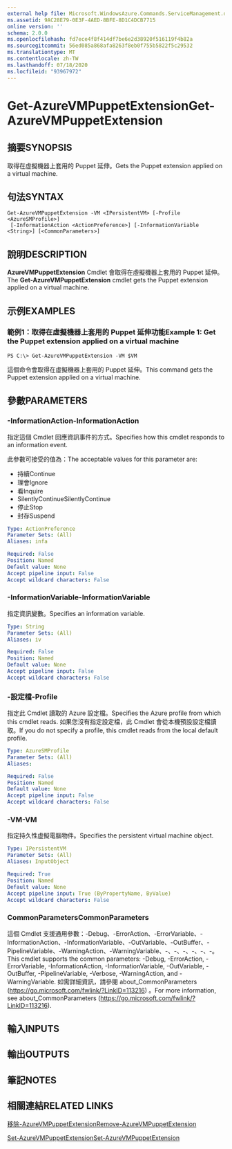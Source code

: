 ```yaml
---
external help file: Microsoft.WindowsAzure.Commands.ServiceManagement.dll-Help.xml
ms.assetid: 9AC28E79-0E3F-4AED-8BFE-8D1C4DCB7715
online version: ''
schema: 2.0.0
ms.openlocfilehash: fd7ece4f8f414df7be6e2d38920f516119f4b82a
ms.sourcegitcommit: 56ed085a868afa8263f8eb0f755b5822f5c29532
ms.translationtype: MT
ms.contentlocale: zh-TW
ms.lasthandoff: 07/18/2020
ms.locfileid: "93967972"
---
```

# <span data-ttu-id="76c0d-101">Get-AzureVMPuppetExtension</span><span class="sxs-lookup"><span data-stu-id="76c0d-101">Get-AzureVMPuppetExtension</span></span>

## <span data-ttu-id="76c0d-102">摘要</span><span class="sxs-lookup"><span data-stu-id="76c0d-102">SYNOPSIS</span></span>
<span data-ttu-id="76c0d-103">取得在虛擬機器上套用的 Puppet 延伸。</span><span class="sxs-lookup"><span data-stu-id="76c0d-103">Gets the Puppet extension applied on a virtual machine.</span></span>

## <span data-ttu-id="76c0d-104">句法</span><span class="sxs-lookup"><span data-stu-id="76c0d-104">SYNTAX</span></span>

```
Get-AzureVMPuppetExtension -VM <IPersistentVM> [-Profile <AzureSMProfile>]
 [-InformationAction <ActionPreference>] [-InformationVariable <String>] [<CommonParameters>]
```

## <span data-ttu-id="76c0d-105">說明</span><span class="sxs-lookup"><span data-stu-id="76c0d-105">DESCRIPTION</span></span>
<span data-ttu-id="76c0d-106">**AzureVMPuppetExtension** Cmdlet 會取得在虛擬機器上套用的 Puppet 延伸。</span><span class="sxs-lookup"><span data-stu-id="76c0d-106">The **Get-AzureVMPuppetExtension** cmdlet gets the Puppet extension applied on a virtual machine.</span></span>

## <span data-ttu-id="76c0d-107">示例</span><span class="sxs-lookup"><span data-stu-id="76c0d-107">EXAMPLES</span></span>

### <span data-ttu-id="76c0d-108">範例1：取得在虛擬機器上套用的 Puppet 延伸功能</span><span class="sxs-lookup"><span data-stu-id="76c0d-108">Example 1: Get the Puppet extension applied on a virtual machine</span></span>
```
PS C:\> Get-AzureVMPuppetExtension -VM $VM
```

<span data-ttu-id="76c0d-109">這個命令會取得在虛擬機器上套用的 Puppet 延伸。</span><span class="sxs-lookup"><span data-stu-id="76c0d-109">This command gets the Puppet extension applied on a virtual machine.</span></span>

## <span data-ttu-id="76c0d-110">參數</span><span class="sxs-lookup"><span data-stu-id="76c0d-110">PARAMETERS</span></span>

### <span data-ttu-id="76c0d-111">-InformationAction</span><span class="sxs-lookup"><span data-stu-id="76c0d-111">-InformationAction</span></span>
<span data-ttu-id="76c0d-112">指定這個 Cmdlet 回應資訊事件的方式。</span><span class="sxs-lookup"><span data-stu-id="76c0d-112">Specifies how this cmdlet responds to an information event.</span></span>

<span data-ttu-id="76c0d-113">此參數可接受的值為：</span><span class="sxs-lookup"><span data-stu-id="76c0d-113">The acceptable values for this parameter are:</span></span>

- <span data-ttu-id="76c0d-114">持續</span><span class="sxs-lookup"><span data-stu-id="76c0d-114">Continue</span></span>
- <span data-ttu-id="76c0d-115">理會</span><span class="sxs-lookup"><span data-stu-id="76c0d-115">Ignore</span></span>
- <span data-ttu-id="76c0d-116">看</span><span class="sxs-lookup"><span data-stu-id="76c0d-116">Inquire</span></span>
- <span data-ttu-id="76c0d-117">SilentlyContinue</span><span class="sxs-lookup"><span data-stu-id="76c0d-117">SilentlyContinue</span></span>
- <span data-ttu-id="76c0d-118">停止</span><span class="sxs-lookup"><span data-stu-id="76c0d-118">Stop</span></span>
- <span data-ttu-id="76c0d-119">封存</span><span class="sxs-lookup"><span data-stu-id="76c0d-119">Suspend</span></span>

```yaml
Type: ActionPreference
Parameter Sets: (All)
Aliases: infa

Required: False
Position: Named
Default value: None
Accept pipeline input: False
Accept wildcard characters: False
```

### <span data-ttu-id="76c0d-120">-InformationVariable</span><span class="sxs-lookup"><span data-stu-id="76c0d-120">-InformationVariable</span></span>
<span data-ttu-id="76c0d-121">指定資訊變數。</span><span class="sxs-lookup"><span data-stu-id="76c0d-121">Specifies an information variable.</span></span>

```yaml
Type: String
Parameter Sets: (All)
Aliases: iv

Required: False
Position: Named
Default value: None
Accept pipeline input: False
Accept wildcard characters: False
```

### <span data-ttu-id="76c0d-122">-設定檔</span><span class="sxs-lookup"><span data-stu-id="76c0d-122">-Profile</span></span>
<span data-ttu-id="76c0d-123">指定此 Cmdlet 讀取的 Azure 設定檔。</span><span class="sxs-lookup"><span data-stu-id="76c0d-123">Specifies the Azure profile from which this cmdlet reads.</span></span>
<span data-ttu-id="76c0d-124">如果您沒有指定設定檔，此 Cmdlet 會從本機預設設定檔讀取。</span><span class="sxs-lookup"><span data-stu-id="76c0d-124">If you do not specify a profile, this cmdlet reads from the local default profile.</span></span>

```yaml
Type: AzureSMProfile
Parameter Sets: (All)
Aliases: 

Required: False
Position: Named
Default value: None
Accept pipeline input: False
Accept wildcard characters: False
```

### <span data-ttu-id="76c0d-125">-VM</span><span class="sxs-lookup"><span data-stu-id="76c0d-125">-VM</span></span>
<span data-ttu-id="76c0d-126">指定持久性虛擬電腦物件。</span><span class="sxs-lookup"><span data-stu-id="76c0d-126">Specifies the persistent virtual machine object.</span></span>

```yaml
Type: IPersistentVM
Parameter Sets: (All)
Aliases: InputObject

Required: True
Position: Named
Default value: None
Accept pipeline input: True (ByPropertyName, ByValue)
Accept wildcard characters: False
```

### <span data-ttu-id="76c0d-127">CommonParameters</span><span class="sxs-lookup"><span data-stu-id="76c0d-127">CommonParameters</span></span>
<span data-ttu-id="76c0d-128">這個 Cmdlet 支援通用參數：-Debug、-ErrorAction、-ErrorVariable、-InformationAction、-InformationVariable、-OutVariable、-OutBuffer、-PipelineVariable、-WarningAction、-WarningVariable、-、-、-、-、-、-。</span><span class="sxs-lookup"><span data-stu-id="76c0d-128">This cmdlet supports the common parameters: -Debug, -ErrorAction, -ErrorVariable, -InformationAction, -InformationVariable, -OutVariable, -OutBuffer, -PipelineVariable, -Verbose, -WarningAction, and -WarningVariable.</span></span> <span data-ttu-id="76c0d-129">如需詳細資訊，請參閱 about_CommonParameters (https://go.microsoft.com/fwlink/?LinkID=113216) 。</span><span class="sxs-lookup"><span data-stu-id="76c0d-129">For more information, see about_CommonParameters (https://go.microsoft.com/fwlink/?LinkID=113216).</span></span>

## <span data-ttu-id="76c0d-130">輸入</span><span class="sxs-lookup"><span data-stu-id="76c0d-130">INPUTS</span></span>

## <span data-ttu-id="76c0d-131">輸出</span><span class="sxs-lookup"><span data-stu-id="76c0d-131">OUTPUTS</span></span>

## <span data-ttu-id="76c0d-132">筆記</span><span class="sxs-lookup"><span data-stu-id="76c0d-132">NOTES</span></span>

## <span data-ttu-id="76c0d-133">相關連結</span><span class="sxs-lookup"><span data-stu-id="76c0d-133">RELATED LINKS</span></span>

[<span data-ttu-id="76c0d-134">移除-AzureVMPuppetExtension</span><span class="sxs-lookup"><span data-stu-id="76c0d-134">Remove-AzureVMPuppetExtension</span></span>](./Remove-AzureVMPuppetExtension.md)

[<span data-ttu-id="76c0d-135">Set-AzureVMPuppetExtension</span><span class="sxs-lookup"><span data-stu-id="76c0d-135">Set-AzureVMPuppetExtension</span></span>](./Set-AzureVMPuppetExtension.md)



